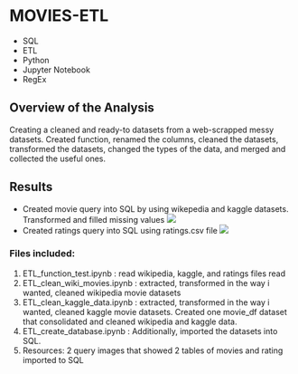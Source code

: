 # MOVIES-ETL
- SQL
- ETL
- Python
- Jupyter Notebook
- RegEx
## Overview of the Analysis
Creating a cleaned and ready-to datasets from a web-scrapped messy datasets. Created function, renamed the columns, cleaned the datasets, transformed the datasets, changed the types of the data, and merged and collected the useful ones. 
## Results
- Created movie query into SQL by using wikepedia and kaggle datasets. Transformed and filled missing values
![](https://user-images.githubusercontent.com/64121596/145962850-83542d85-c123-457c-b138-01e2fdba5842.png)
- Created ratings query into SQL using ratings.csv file 
![](https://user-images.githubusercontent.com/64121596/145963027-b4c00d57-277f-444e-8281-63d5749b773a.png)
### Files included:
1. ETL_function_test.ipynb : read wikipedia, kaggle, and ratings files read
2. ETL_clean_wiki_movies.ipynb : extracted, transformed in the way i wanted, cleaned wikipedia movie datasets
3. ETL_clean_kaggle_data.ipynb : extracted, transformed in the way i wanted, cleaned kaggle movie datasets. Created one movie_df dataset that consolidated and cleaned wikipedia and kaggle data.
4. ETL_create_database.ipynb : Additionally, imported the datasets into SQL.
5. Resources: 2 query images that showed 2 tables of movies and rating imported to SQL
